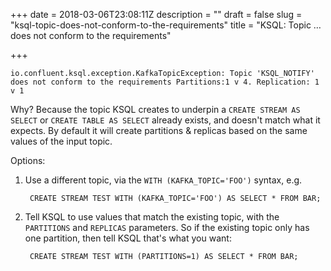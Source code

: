 +++
date = 2018-03-06T23:08:11Z
description = ""
draft = false
slug = "ksql-topic-does-not-conform-to-the-requirements"
title = "KSQL: Topic … does not conform to the requirements"

+++

```
io.confluent.ksql.exception.KafkaTopicException: Topic 'KSQL_NOTIFY' does not conform to the requirements Partitions:1 v 4. Replication: 1 v 1
```

Why? Because the topic KSQL creates to underpin a `CREATE STREAM AS SELECT` or `CREATE TABLE AS SELECT` already exists, and doesn't match what it expects. By default it will create partitions & replicas based on the same values of the input topic. 

Options: 

1. Use a different topic, via the `WITH (KAFKA_TOPIC='FOO')` syntax, e.g. 

        CREATE STREAM TEST WITH (KAFKA_TOPIC='FOO') AS SELECT * FROM BAR;

2. Tell KSQL to use values that match the existing topic, with the `PARTITIONS` and `REPLICAS` parameters. So if the existing topic only has one partition, then tell KSQL that's what you want: 

        CREATE STREAM TEST WITH (PARTITIONS=1) AS SELECT * FROM BAR;

